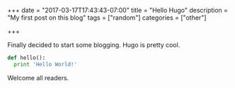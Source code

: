 +++
date = "2017-03-17T17:43:43-07:00"
title = "Hello Hugo"
description = "My first post on this blog"
tags = ["random"]
categories = ["other"]

+++

Finally decided to start some blogging. Hugo is pretty cool.
<!--more-->

```python
def hello():
  print 'Hello World!'
```

Welcome all readers.
